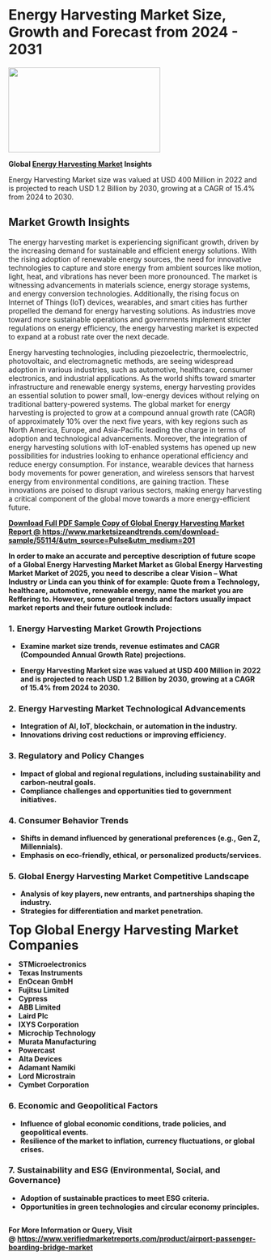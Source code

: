 <H1>Energy Harvesting Market Size, Growth and Forecast from 2024 - 2031</H1><img class="aligncenter size-medium wp-image-584254" src="https://thirdeyenews.in/wp-content/uploads/2024/09/Global-Market-Research-300x168.jpeg" alt="" width="300" height="168" /><p><strong>Global&nbsp;<a href="https://www.marketsizeandtrends.com/download-sample/55114/&amp;utm_source=Pulse&amp;utm_medium=201">Energy Harvesting Market</a> Insights</strong></p><p>Energy Harvesting Market size was valued at USD 400 Million in 2022 and is projected to reach USD 1.2 Billion by 2030, growing at a CAGR of 15.4% from 2024 to 2030.</p><p><h2>Market Growth Insights</h2> <p>The energy harvesting market is experiencing significant growth, driven by the increasing demand for sustainable and efficient energy solutions. With the rising adoption of renewable energy sources, the need for innovative technologies to capture and store energy from ambient sources like motion, light, heat, and vibrations has never been more pronounced. The market is witnessing advancements in materials science, energy storage systems, and energy conversion technologies. Additionally, the rising focus on Internet of Things (IoT) devices, wearables, and smart cities has further propelled the demand for energy harvesting solutions. As industries move toward more sustainable operations and governments implement stricter regulations on energy efficiency, the energy harvesting market is expected to expand at a robust rate over the next decade.</p> <p><strong><a href="#"></a></strong></p> <p>Energy harvesting technologies, including piezoelectric, thermoelectric, photovoltaic, and electromagnetic methods, are seeing widespread adoption in various industries, such as automotive, healthcare, consumer electronics, and industrial applications. As the world shifts toward smarter infrastructure and renewable energy systems, energy harvesting provides an essential solution to power small, low-energy devices without relying on traditional battery-powered systems. The global market for energy harvesting is projected to grow at a compound annual growth rate (CAGR) of approximately 10% over the next five years, with key regions such as North America, Europe, and Asia-Pacific leading the charge in terms of adoption and technological advancements. Moreover, the integration of energy harvesting solutions with IoT-enabled systems has opened up new possibilities for industries looking to enhance operational efficiency and reduce energy consumption. For instance, wearable devices that harness body movements for power generation, and wireless sensors that harvest energy from environmental conditions, are gaining traction. These innovations are poised to disrupt various sectors, making energy harvesting a critical component of the global move towards a more energy-efficient future.</p> <p><strong><a href="#"></p><p><span class=""><strong>Download Full PDF Sample Copy of Global Energy Harvesting Market Report</strong> @ <a href="https://www.marketsizeandtrends.com/download-sample/55114/&amp;utm_source=Pulse&amp;utm_medium=201" target="_blank">https://www.marketsizeandtrends.com/download-sample/55114/&amp;utm_source=Pulse&amp;utm_medium=201</a></span></p><p>In order to make an accurate and perceptive description of future scope of a Global&nbsp;Energy Harvesting Market Market as Global&nbsp;Energy Harvesting Market Market of 2025, you need to describe a clear Vision &ndash; What Industry or Linda can you think of for example: Quote from a Technology, healthcare, automotive, renewable energy, name the market you are Reffering to. However, some general trends and factors usually impact market reports and their future outlook include:</p><h3>1.&nbsp;<strong>Energy Harvesting Market Growth Projections</strong></h3><ul><li>Examine market size trends, revenue estimates and CAGR (Compounded Annual Growth Rate) projections.</li><li><p>Energy Harvesting Market size was valued at USD 400 Million in 2022 and is projected to reach USD 1.2 Billion by 2030, growing at a CAGR of 15.4% from 2024 to 2030.</p></li></ul><h3>2.&nbsp;<strong>Energy Harvesting Market Technological Advancements</strong></h3><ul><li>Integration of AI, IoT, blockchain, or automation in the industry.</li><li>Innovations driving cost reductions or improving efficiency.</li></ul><h3>3.&nbsp;<strong>Regulatory and Policy Changes</strong></h3><ul><li>Impact of global and regional regulations, including sustainability and carbon-neutral goals.</li><li>Compliance challenges and opportunities tied to government initiatives.</li></ul><h3>4.&nbsp;<strong>Consumer Behavior Trends</strong></h3><ul><li>Shifts in demand influenced by generational preferences (e.g., Gen Z, Millennials).</li><li>Emphasis on eco-friendly, ethical, or personalized products/services.</li></ul><h3>5.&nbsp;<strong>Global Energy Harvesting Market Competitive Landscape</strong></h3><ul><li>Analysis of key players, new entrants, and partnerships shaping the industry.</li><li>Strategies for differentiation and market penetration.</li></ul><p data-pm-slice="1 1 []"><span style="color: inherit; font-family: inherit; font-size: 25px;">Top Global Energy Harvesting Market Companies</span></p><div class="" data-test-id=""><p><li>STMicroelectronics</li><li> Texas Instruments</li><li> EnOcean GmbH</li><li> Fujitsu Limited</li><li> Cypress</li><li> ABB Limited</li><li> Laird Plc</li><li> IXYS Corporation</li><li> Microchip Technology</li><li> Murata Manufacturing</li><li> Powercast</li><li> Alta Devices</li><li> Adamant Namiki</li><li> Lord Microstrain</li><li> Cymbet Corporation</li></p></div><h3>6.&nbsp;<strong>Economic and Geopolitical Factors</strong></h3><ul><li>Influence of global economic conditions, trade policies, and geopolitical events.</li><li>Resilience of the market to inflation, currency fluctuations, or global crises.</li></ul><h3>7.&nbsp;<strong>Sustainability and ESG (Environmental, Social, and Governance)</strong></h3><ul><li>Adoption of sustainable practices to meet ESG criteria.</li><li>Opportunities in green technologies and circular economy principles.</li></ul><h2><strong style="font-size: 14px;">For More Information or Query, Visit @&nbsp;</strong><a style="background-color: #ffffff; font-size: 14px;" href="https://www.marketsizeandtrends.com/report/energy-harvesting-market/" target="_blank">https://www.verifiedmarketreports.com/product/airport-passenger-boarding-bridge-market</a></h2>
